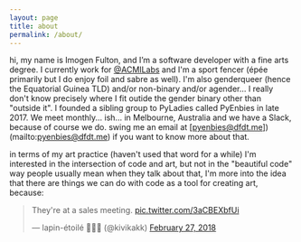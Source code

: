```yaml
---
layout: page
title: about
permalink: /about/
---
```


hi, my name is Imogen Fulton, and I’m a software developer with a fine arts degree. I currently work for [@ACMILabs](https://github.com/acmilabs) and I'm a sport fencer (épée primarily but I do enjoy foil and sabre as well). I'm also genderqueer (hence the Equatorial Guinea TLD) and/or non-binary and/or agender... I really don't know precisely where I fit outide the gender binary other than "outside it". I founded a sibling group to PyLadies called PyEnbies in late 2017. We meet monthly... ish... in Melbourne, Australia and we have a Slack, because of course we do. swing me an email at [pyenbies@dfdt.me])(mailto:pyenbies@dfdt.me) if you want to know more about that.

in terms of my art practice (haven't used that word for a while) I'm interested in the intersection of code and art, but not in the "beautiful code" way people usually mean when they talk about that, I'm more into the idea that there are things we can do with code as a tool for creating art, because:

<blockquote class="twitter-tweet" data-lang="en"><p lang="en" dir="ltr">They&#39;re at a sales meeting. <a href="https://t.co/3aCBEXbfUi">pic.twitter.com/3aCBEXbfUi</a></p>&mdash; lapin-étoilé 🐰🌺🦇 (@kivikakk) <a href="https://twitter.com/kivikakk/status/968603065757589504?ref_src=twsrc%5Etfw">February 27, 2018</a></blockquote>
<script async src="https://platform.twitter.com/widgets.js" charset="utf-8"></script>
